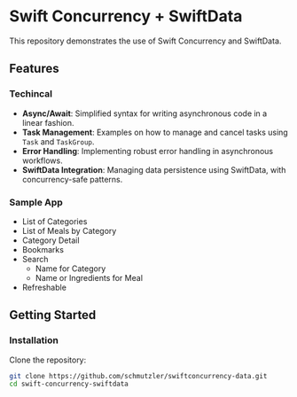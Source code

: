 # Swift Concurrency + SwiftData

This repository demonstrates the use of Swift Concurrency and SwiftData.

## Features

### Techincal
- **Async/Await**: Simplified syntax for writing asynchronous code in a linear fashion.
- **Task Management**: Examples on how to manage and cancel tasks using `Task` and `TaskGroup`.
- **Error Handling**: Implementing robust error handling in asynchronous workflows.
- **SwiftData Integration**: Managing data persistence using SwiftData, with concurrency-safe patterns.

### Sample App
- List of Categories
- List of Meals by Category
- Category Detail
- Bookmarks
- Search
  - Name for Category
  - Name or Ingredients for Meal
- Refreshable

## Getting Started

### Installation

Clone the repository:

```bash
git clone https://github.com/schmutzler/swiftconcurrency-data.git
cd swift-concurrency-swiftdata
